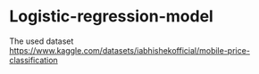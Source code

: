 # Logistic-regression-model
The used dataset  
https://www.kaggle.com/datasets/iabhishekofficial/mobile-price-classification
